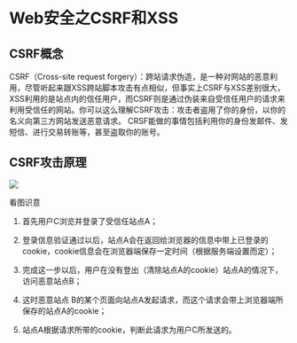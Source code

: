 # Web安全之CSRF和XSS

## CSRF概念

CSRF（Cross-site request forgery）：跨站请求伪造，是一种对网站的恶意利用，尽管听起来跟XSS跨站脚本攻击有点相似，但事实上CSRF与XSS差别很大，XSS利用的是站点内的信任用户，而CSRF则是通过伪装来自受信任用户的请求来利用受信任的网站。你可以这么理解CSRF攻击：攻击者盗用了你的身份，以你的名义向第三方网站发送恶意请求。 CRSF能做的事情包括利用你的身份发邮件、发短信、进行交易转账等，甚至盗取你的账号。

## CSRF攻击原理

![](https://ss0.bdstatic.com/70cFuHSh_Q1YnxGkpoWK1HF6hhy/it/u=310409039,637637879&fm=26&gp=0.jpg)

看图识意

1. 首先用户C浏览并登录了受信任站点A；
2. 登录信息验证通过以后，站点A会在返回给浏览器的信息中带上已登录的cookie，cookie信息会在浏览器端保存一定时间（根据服务端设置而定）；
3. 完成这一步以后，用户在没有登出（清除站点A的cookie）站点A的情况下，访问恶意站点B；
4. 这时恶意站点 B的某个页面向站点A发起请求，而这个请求会带上浏览器端所保存的站点A的cookie；
5. 站点A根据请求所带的cookie，判断此请求为用户C所发送的。

   # 
